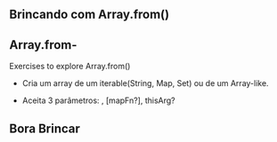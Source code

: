 ## Brincando com Array.from()
## Array.from-

Exercises to explore Array.from()
- Cria um array de um iterable(String, Map, Set) ou de um Array-like.

- Aceita 3 parâmetros: <Iterable or Array-like>, [mapFn?], thisArg?

## Bora Brincar
